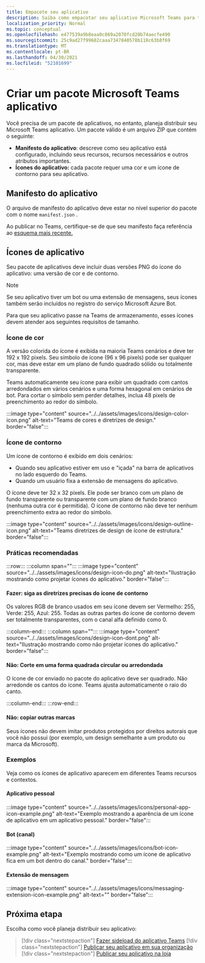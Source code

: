 ```yaml
---
title: Empacote seu aplicativo
description: Saiba como empacotar seu aplicativo Microsoft Teams para testar, carregar e armazenar publicação.
localization_priority: Normal
ms.topic: conceptual
ms.openlocfilehash: e477539a9b8eaa0c869a2070fcd20b74aecfe490
ms.sourcegitcommit: 25c9ad27f99682caaa7347840578b118c63b8f69
ms.translationtype: MT
ms.contentlocale: pt-BR
ms.lasthandoff: 04/30/2021
ms.locfileid: "52101699"
---
```

# <a name="create-a-microsoft-teams-app-package"></a>Criar um pacote Microsoft Teams aplicativo

Você precisa de um pacote de aplicativos, no entanto, planeja distribuir seu Microsoft Teams aplicativo. Um pacote válido é um arquivo ZIP que contém o seguinte:

* **Manifesto do aplicativo**: descreve como seu aplicativo está configurado, incluindo seus recursos, recursos necessários e outros atributos importantes.
* **Ícones do aplicativo:** cada pacote requer uma cor e um ícone de contorno para seu aplicativo.

## <a name="app-manifest"></a>Manifesto do aplicativo

O arquivo de manifesto do aplicativo deve estar no nível superior do pacote com o nome `manifest.json` . 

Ao publicar no Teams, certifique-se de que seu manifesto faça referência ao [esquema mais recente.](~/resources/schema/manifest-schema.md)

## <a name="app-icons"></a>Ícones de aplicativo

Seu pacote de aplicativos deve incluir duas versões PNG do ícone do aplicativo: uma versão de cor e de contorno.

> [!Note]
> Se seu aplicativo tiver um bot ou uma extensão de mensagens, seus ícones também serão incluídos no registro do serviço Microsoft Azure Bot.

Para que seu aplicativo passe na Teams de armazenamento, esses ícones devem atender aos seguintes requisitos de tamanho.

### <a name="color-icon"></a>Ícone de cor

A versão colorida do ícone é exibida na maioria Teams cenários e deve ter 192 x 192 pixels. Seu símbolo de ícone (96 x 96 pixels) pode ser qualquer cor, mas deve estar em um plano de fundo quadrado sólido ou totalmente transparente.

Teams automaticamente seu ícone para exibir um quadrado com cantos arredondados em vários cenários e uma forma hexagonal em cenários de bot. Para cortar o símbolo sem perder detalhes, inclua 48 pixels de preenchimento ao redor do símbolo.

:::image type="content" source="../../assets/images/icons/design-color-icon.png" alt-text="Teams de cores e diretrizes de design." border="false":::

### <a name="outline-icon"></a>Ícone de contorno

Um ícone de contorno é exibido em dois cenários:

* Quando seu aplicativo estiver em uso e "içada" na barra de aplicativos no lado esquerdo do Teams.
* Quando um usuário fixa a extensão de mensagens do aplicativo.

O ícone deve ter 32 x 32 pixels. Ele pode ser branco com um plano de fundo transparente ou transparente com um plano de fundo branco (nenhuma outra cor é permitida). O ícone de contorno não deve ter nenhum preenchimento extra ao redor do símbolo.

:::image type="content" source="../../assets/images/icons/design-outline-icon.png" alt-text="Teams diretrizes de design de ícone de estrutura." border="false":::

### <a name="best-practices"></a>Práticas recomendadas

:::row:::
   :::column span="":::
:::image type="content" source="../../assets/images/icons/design-icon-do.png" alt-text="Ilustração mostrando como projetar ícones do aplicativo." border="false":::

#### <a name="do-follow-the-precise-outline-icon-guidelines"></a>Fazer: siga as diretrizes precisas do ícone de contorno

Os valores RGB de branco usados em seu ícone devem ser Vermelho: 255, Verde: 255, Azul: 255. Todas as outras partes do ícone de contorno devem ser totalmente transparentes, com o canal alfa definido como 0.

   :::column-end:::
   :::column span="":::
:::image type="content" source="../../assets/images/icons/design-icon-dont.png" alt-text="Ilustração mostrando como não projetar ícones do aplicativo." border="false":::

#### <a name="dont-crop-in-a-circular-or-rounded-square-shape"></a>Não: Corte em uma forma quadrada circular ou arredondada

O ícone de cor enviado no pacote do aplicativo deve ser quadrado. Não arredonde os cantos do ícone. Teams ajusta automaticamente o raio do canto.

   :::column-end:::
:::row-end:::

#### <a name="dont-copy-other-brands"></a>Não: copiar outras marcas

Seus ícones não devem imitar produtos protegidos por direitos autorais que você não possui (por exemplo, um design semelhante a um produto ou marca da Microsoft).

### <a name="examples"></a>Exemplos

Veja como os ícones de aplicativo aparecem em diferentes Teams recursos e contextos.

#### <a name="personal-app"></a>Aplicativo pessoal

:::image type="content" source="../../assets/images/icons/personal-app-icon-example.png" alt-text="Exemplo mostrando a aparência de um ícone de aplicativo em um aplicativo pessoal." border="false":::

#### <a name="bot-channel"></a>Bot (canal)

:::image type="content" source="../../assets/images/icons/bot-icon-example.png" alt-text="Exemplo mostrando como um ícone de aplicativo fica em um bot dentro do canal." border="false":::

#### <a name="messaging-extension"></a>Extensão de mensagem

:::image type="content" source="../../assets/images/icons/messaging-extension-icon-example.png" alt-text="<texto alt>" border="false":::

## <a name="next-step"></a>Próxima etapa

Escolha como você planeja distribuir seu aplicativo:

> [!div class="nextstepaction"]
> [Fazer sideload do aplicativo Teams](~/concepts/deploy-and-publish/apps-upload.md)
> [!div class="nextstepaction"]
> [Publicar seu aplicativo em sua organização](/MicrosoftTeams/tenant-apps-catalog-teams?toc=/microsoftteams/platform/toc.json&bc=/MicrosoftTeams/breadcrumb/toc.json)
> [!div class="nextstepaction"]
> [Publicar seu aplicativo na loja](~/concepts/deploy-and-publish/appsource/publish.md)
